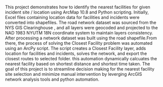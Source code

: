 This project demonstrates how to identify the nearest facilities for given incident site / location using ArcMap 10.8 and Python scripting. Initially, Excel files containing location data for facilities and incidents were converted into shapefiles. The road network dataset was sourced from the NYS GIS Clearinghouse , and all layers were geocoded and projected to the NAD 1983 NYUTM 18N coordinate system to maintain layers consistency. After processing a network dataset was built using the road shapefile.From there, the process of solving the Closest Facility problem was automated using an ArcPy script. The script creates a Closest Facility layer, adds location for facilities and incidents, solves the network, and export the closest routes to selected folder. this automation dynamically calcuates the nearest facility based on shortest distance and shortest time taken. The goal of this project is to streamline decision making for the nearest facility site selection and minimize manual intervention by leverging ArcGIS network analysis tools and python automation.
